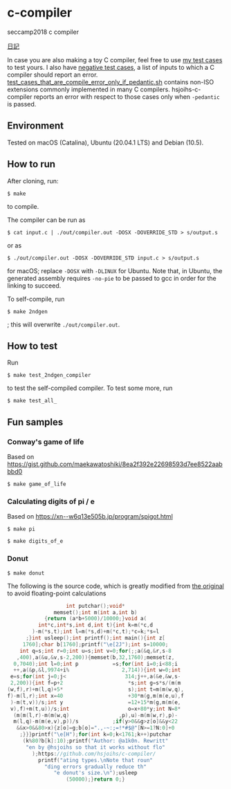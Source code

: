 # c-compiler
seccamp2018 c compiler

[日記](https://github.com/hsjoihs/c-compiler/blob/master/misc/diary.md)

In case you are also making a toy C compiler, feel free to use [my test cases](./test_cases.sh) to test yours. I also have [negative test cases](./test_compile_error.sh), a list of inputs to which a C compiler should report an error. [test_cases_that_are_compile_error_only_if_pedantic.sh](./test_cases_that_are_compile_error_only_if_pedantic.sh) contains non-ISO extensions commonly implemented in many C compilers. hsjoihs-c-compiler reports an error with respect to those cases only when `-pedantic` is passed.

## Environment

Tested on macOS (Catalina), Ubuntu (20.04.1 LTS) and Debian (10.5).

## How to run

After cloning, run:

```
$ make
```

to compile.

The compiler can be run as 

```
$ cat input.c | ./out/compiler.out -DOSX -DOVERRIDE_STD > s/output.s
```

or as

```
$ ./out/compiler.out -DOSX -DOVERRIDE_STD input.c > s/output.s
```

for macOS; replace `-DOSX` with `-DLINUX` for Ubuntu. Note that, in Ubuntu, the generated assembly requires
`-no-pie` to be passed to gcc in order for the linking to succeed.


To self-compile, run 

```
$ make 2ndgen
```

; this will overwrite `./out/compiler.out`.

## How to test

Run

```
$ make test_2ndgen_compiler
```

to test the self-compiled compiler. To test some more, run 

```
$ make test_all_
```

## Fun samples

### Conway's game of life 

Based on https://gist.github.com/maekawatoshiki/8ea2f392e22698593d7ee8522aabbbd0

```
$ make game_of_life
```

### Calculating digits of pi / e 

Based on https://xn--w6q13e505b.jp/program/spigot.html
```
$ make pi
```

```
$ make digits_of_e
```

### Donut

```
$ make donut
```

The following is the source code, which is greatly modified from [the original](https://www.a1k0n.net/2011/07/20/donut-math.html) to avoid floating-point calculations

```c
                   int putchar();void*
               memset();int m(int a,int b)
            {return (a*b+5000)/10000;}void a(
          int*c,int*s,int d,int t){int k=m(*c,d
        )-m(*s,t);int l=m(*s,d)+m(*c,t);*c=k;*s=l
      ;}int usleep();int printf();int main(){int z[
     1760];char b[1760];printf("\e[2J");int s=10000;
    int q=s;int r=0;int u=s;int v=0;for(;;a(&q,&r,s-8
   ,400),a(&u,&v,s-2,200)){memset(b,32,1760);memset(z,
  0,7040);int l=0;int p           =s;for(int i=0;i<88;i
  ++,a(&p,&l,9974+i%                 2,714)){int w=0;int
 e=s;for(int j=0;j<                   314;j++,a(&e,&w,s-
 2,200)){int f=p+2                     *s;int g=s*s/(m(m
(w,f),r)+m(l,q)+5*                     s);int t=m(m(w,q),
f)-m(l,r);int x=40                     +30*m(g,m(m(e,u),f
 )-m(t,v))/s;int y                     =12+15*m(g,m(m(e, 
 v),f)+m(t,u))/s;int                   o=x+80*y;int N=8* 
  (m(m(l,r)-m(m(w,q)                ,p),u)-m(m(w,r),p)-  
  m(l,q)-m(m(e,v),p))/s           ;if(y>0&&g>z[o]&&y<22  
   &&x>0&&80>x){z[o]=g;b[o]=".,-~:;=!*#$@"[N>=1?N:0]+0
    ;}}}printf("\e[H");for(int k=0;k<1761;k++)putchar
     (k%80?b[k]:10);printf("Author: @a1k0n. Rewritt"
      "en by @hsjoihs so that it works without flo"
        );https://github.com/hsjoihs/c-compiler/
          printf("ating types.\nNote that roun"
            "ding errors gradually reduce th"
               "e donut's size.\n");usleep
                   (50000);}return 0;}
```
